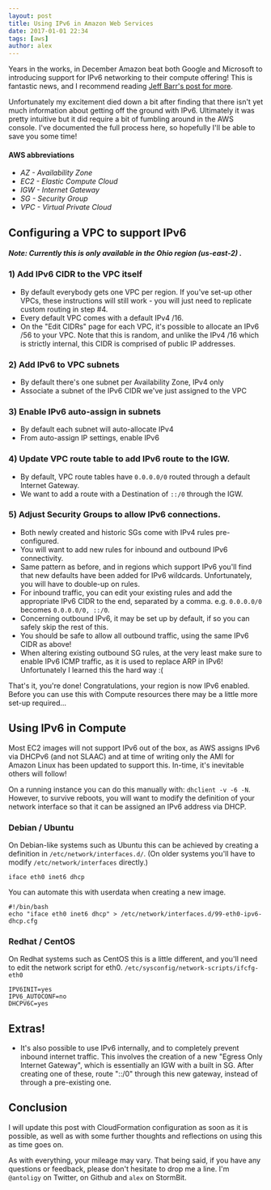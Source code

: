 ```yaml
---
layout: post
title: Using IPv6 in Amazon Web Services
date: 2017-01-01 22:34
tags: [aws]
author: alex
---
```


Years in the works, in December Amazon beat both Google and Microsoft to introducing support for IPv6
networking to their compute offering!  This is fantastic news, and I recommend reading [Jeff Barr's
post for more](https://aws.amazon.com/blogs/aws/new-ipv6-support-for-ec2-instances-in-virtual-private-clouds/).

Unfortunately my excitement died down a bit after finding that there isn't yet much information about
getting off the ground with IPv6.  Ultimately it was pretty intuitive but it did require a bit of fumbling
around in the AWS console.  I've documented the full process here, so hopefully I'll be able to save you
some time!


#### AWS abbreviations ####
- _AZ - Availability Zone_
- _EC2 - Elastic Compute Cloud_
- _IGW - Internet Gateway_
- _SG - Security Group_
- _VPC - Virtual Private Cloud_


## Configuring a VPC to support IPv6 ##

#### _Note: Currently this is only available in the Ohio region (us-east-2) ._ ####

### 1) Add IPv6 CIDR to the VPC itself ###
- By default everybody gets one VPC per region.  If you've set-up other VPCs, these instructions
    will still work - you will just need to replicate custom routing in step #4.
- Every default VPC comes with a default IPv4 /16.
- On the "Edit CIDRs" page for each VPC, it's possible to allocate an IPv6 /56 to your VPC.
    Note that this is random, and unlike the IPv4 /16 which is strictly internal, this CIDR is
    comprised of public IP addresses.

### 2) Add IPv6 to VPC subnets ###
- By default there's one subnet per Availability Zone, IPv4 only
- Associate a subnet of the IPv6 CIDR we've just assigned to the VPC

### 3) Enable IPv6 auto-assign in subnets ###
- By default each subnet will auto-allocate IPv4
- From auto-assign IP settings, enable IPv6 

### 4) Update VPC route table to add IPv6 route to the IGW. ###
- By default, VPC route tables have `0.0.0.0/0` routed through a default Internet Gateway.
- We want to add a route with a Destination of `::/0` through the IGW.

### 5) Adjust Security Groups to allow IPv6 connections. ###
- Both newly created and historic SGs come with IPv4 rules pre-configured.
- You will want to add new rules for inbound and outbound IPv6 connectivity.
- Same pattern as before, and in regions which support IPv6 you'll find that new defaults
    have been added for IPv6 wildcards.  Unfortunately, you will have to double-up on rules.
- For inbound traffic, you can edit your existing rules and add the appropriate IPv6 CIDR to the end,
    separated by a comma.  e.g. `0.0.0.0/0` becomes `0.0.0.0/0, ::/0`.
- Concerning outbound IPv6, it may be set up by default, if so you can safely skip the rest of this.
- You should be safe to allow all outbound traffic, using the same IPv6 CIDR as above!
- When altering existing outbound SG rules, at the very least make sure to enable IPv6 ICMP
    traffic, as it is used to replace ARP in IPv6!  Unfortunately I learned this the hard way :(

That's it, you're done!
Congratulations, your region is now IPv6 enabled.
Before you can use this with Compute resources there may be a little more set-up required...


## Using IPv6 in Compute ###

Most EC2 images will not support IPv6 out of the box, as AWS assigns IPv6 via DHCPv6 (and not SLAAC)
and at time of writing only the AMI for Amazon Linux has been updated to support this.
In-time, it's inevitable others will follow!

On a running instance you can do this manually with: `dhclient -v -6 -N`.
However, to survive reboots, you will want to modify the definition of your network interface so that
it can be assigned an IPv6 address via DHCP.

### Debian / Ubuntu ###

On Debian-like systems such as Ubuntu this can be achieved by creating a definition in `/etc/network/interfaces.d/`.
(On older systems you'll have to modify `/etc/network/interfaces` directly.)

```
iface eth0 inet6 dhcp
```

You can automate this with userdata when creating a new image.

```
#!/bin/bash
echo "iface eth0 inet6 dhcp" > /etc/network/interfaces.d/99-eth0-ipv6-dhcp.cfg

```

### Redhat / CentOS ###

On Redhat systems such as CentOS this is a little different, and you'll need to edit the network
script for eth0. `/etc/sysconfig/network-scripts/ifcfg-eth0`

```
IPV6INIT=yes
IPV6_AUTOCONF=no
DHCPV6C=yes
```

## Extras! ##

- It's also possible to use IPv6 internally, and to completely prevent inbound internet traffic.
    This involves the creation of a new "Egress Only Internet Gateway", which is essentially
    an IGW with a built in SG.
    After creating one of these, route "::/0" through this new gateway, instead of through a pre-existing one.

## Conclusion ##

I will update this post with CloudFormation configuration as soon as it is possible, as well as with some further thoughts and reflections on using this as time goes on.

As with everything, your mileage may vary.  That being said, if you have any questions or feedback, please don't hesitate to drop me a line.  I'm `@antoligy` on Twitter,  on Github and `alex` on StormBit.
